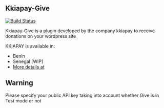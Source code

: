 ## Kkiapay-Give

[![Build Status](https://travis-ci.org/kkiapay/wordpress-plugin.svg?branch=master)](https://travis-ci.org/kkiapay/wordpress-plugin)

Kkiapay-Give is a plugin developed by the company kkiapay to receive donations on your wordpress site

KKIAPAY is available in:

* Benin
* Senegal [WIP]
* [More details at ](https://kkiapay.me/features/supported-countries)

## Warning

Please specify your public API key taking into account whether Give is in Test mode or not